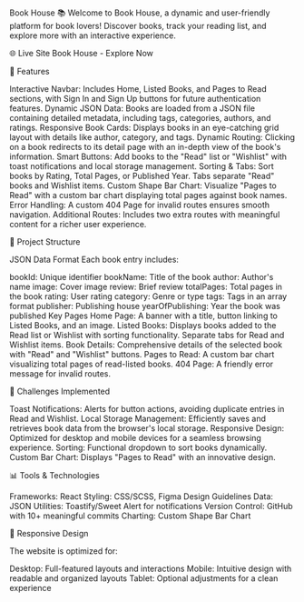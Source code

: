 Book House 📚
Welcome to Book House, a dynamic and user-friendly platform for book lovers! Discover books, track your reading list, and explore more with an interactive experience.

🌐 Live Site
Book House - Explore Now

🚀 Features

Interactive Navbar: Includes Home, Listed Books, and Pages to Read sections, with Sign In and Sign Up buttons for future authentication features.
Dynamic JSON Data: Books are loaded from a JSON file containing detailed metadata, including tags, categories, authors, and ratings.
Responsive Book Cards: Displays books in an eye-catching grid layout with details like author, category, and tags.
Dynamic Routing: Clicking on a book redirects to its detail page with an in-depth view of the book's information.
Smart Buttons: Add books to the "Read" list or "Wishlist" with toast notifications and local storage management.
Sorting & Tabs: Sort books by Rating, Total Pages, or Published Year. Tabs separate "Read" books and Wishlist items.
Custom Shape Bar Chart: Visualize "Pages to Read" with a custom bar chart displaying total pages against book names.
Error Handling: A custom 404 Page for invalid routes ensures smooth navigation.
Additional Routes: Includes two extra routes with meaningful content for a richer user experience.

📂 Project Structure

JSON Data Format
Each book entry includes:

bookId: Unique identifier
bookName: Title of the book
author: Author's name
image: Cover image
review: Brief review
totalPages: Total pages in the book
rating: User rating
category: Genre or type
tags: Tags in an array format
publisher: Publishing house
yearOfPublishing: Year the book was published
Key Pages
Home Page:
A banner with a title, button linking to Listed Books, and an image.
Listed Books:
Displays books added to the Read list or Wishlist with sorting functionality.
Separate tabs for Read and Wishlist items.
Book Details:
Comprehensive details of the selected book with "Read" and "Wishlist" buttons.
Pages to Read:
A custom bar chart visualizing total pages of read-listed books.
404 Page:
A friendly error message for invalid routes.

🔧 Challenges Implemented

Toast Notifications: Alerts for button actions, avoiding duplicate entries in Read and Wishlist.
Local Storage Management: Efficiently saves and retrieves book data from the browser's local storage.
Responsive Design: Optimized for desktop and mobile devices for a seamless browsing experience.
Sorting: Functional dropdown to sort books dynamically.
Custom Bar Chart: Displays "Pages to Read" with an innovative design.

📊 Tools & Technologies

Frameworks: React
Styling: CSS/SCSS, Figma Design Guidelines
Data: JSON
Utilities: Toastify/Sweet Alert for notifications
Version Control: GitHub with 10+ meaningful commits
Charting: Custom Shape Bar Chart

📱 Responsive Design

The website is optimized for:

Desktop: Full-featured layouts and interactions
Mobile: Intuitive design with readable and organized layouts
Tablet: Optional adjustments for a clean experience



